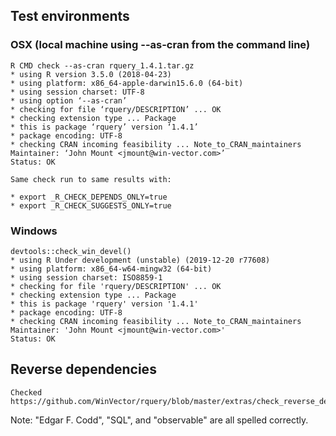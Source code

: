 

## Test environments

### OSX (local machine using --as-cran from the command line)

    R CMD check --as-cran rquery_1.4.1.tar.gz
    * using R version 3.5.0 (2018-04-23)
    * using platform: x86_64-apple-darwin15.6.0 (64-bit)
    * using session charset: UTF-8
    * using option ‘--as-cran’
    * checking for file ‘rquery/DESCRIPTION’ ... OK
    * checking extension type ... Package
    * this is package ‘rquery’ version ‘1.4.1’
    * package encoding: UTF-8
    * checking CRAN incoming feasibility ... Note_to_CRAN_maintainers
    Maintainer: ‘John Mount <jmount@win-vector.com>’
    Status: OK
    
    Same check run to same results with:
    
    * export _R_CHECK_DEPENDS_ONLY=true
    * export _R_CHECK_SUGGESTS_ONLY=true
    
### Windows

    devtools::check_win_devel()
    * using R Under development (unstable) (2019-12-20 r77608)
    * using platform: x86_64-w64-mingw32 (64-bit)
    * using session charset: ISO8859-1
    * checking for file 'rquery/DESCRIPTION' ... OK
    * checking extension type ... Package
    * this is package 'rquery' version '1.4.1'
    * package encoding: UTF-8
    * checking CRAN incoming feasibility ... Note_to_CRAN_maintainers
    Maintainer: 'John Mount <jmount@win-vector.com>'
    Status: OK

## Reverse dependencies

    Checked https://github.com/WinVector/rquery/blob/master/extras/check_reverse_dependencies.md

Note: "Edgar F. Codd", "SQL", and "observable" are all spelled correctly.
